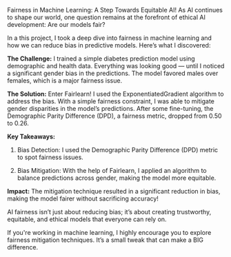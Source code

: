 Fairness in Machine Learning: A Step Towards Equitable AI! 
As AI continues to shape our world, one question remains at the forefront of ethical AI development: Are our models fair? 

In a this project, I took a deep dive into fairness in machine learning and how we can reduce bias in predictive models. Here’s what I discovered:

**The Challenge:** I trained a simple diabetes prediction model using demographic and health data. Everything was looking good — until I noticed a significant gender bias in the predictions. The model favored males over females, which is a major fairness issue.

**The Solution:** Enter Fairlearn! I used the ExponentiatedGradient algorithm to address the bias. With a simple fairness constraint, I was able to mitigate gender disparities in the model’s predictions. After some fine-tuning, the Demographic Parity Difference (DPD), a fairness metric, dropped from 0.50 to 0.26.

**Key Takeaways:**

1. Bias Detection: I used the Demographic Parity Difference (DPD) metric to spot fairness issues.

2. Bias Mitigation: With the help of Fairlearn, I applied an algorithm to balance predictions across gender, making the model more equitable.

**Impact:** The mitigation technique resulted in a significant reduction in bias, making the model fairer without sacrificing accuracy!

AI fairness isn’t just about reducing bias; it’s about creating trustworthy, equitable, and ethical models that everyone can rely on. 

If you're working in machine learning, I highly encourage you to explore fairness mitigation techniques. It’s a small tweak that can make a BIG difference.
